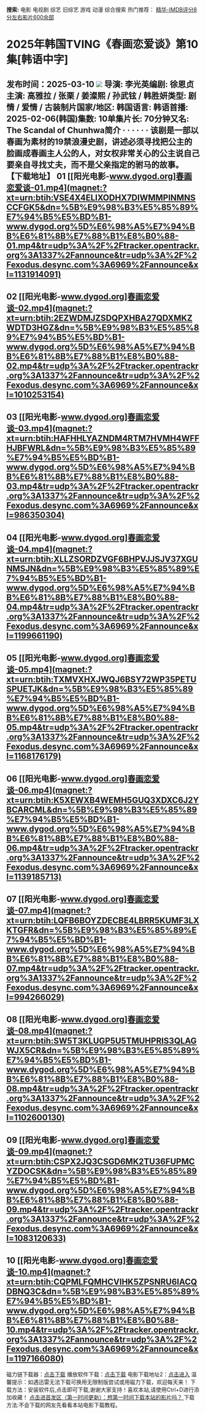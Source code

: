 **搜索:** 电影 电视剧 综艺 旧综艺 游戏 动漫 综合搜索 热门推荐： [精华-IMDB评分8分左右影片600余部](https://www.dytt8.com/html/gndy/jddy/20160320/50510.html)
# 2025年韩国TVING《春画恋爱谈》第10集[韩语中字]
发布时间：2025-03-10 
![](https://wx3.sinaimg.cn/large/006Sf8Pdgy1hydsam42euj30ew0laalm.jpg)
导演: 李光英编剧: 徐恩贞主演: 高雅拉 / 张栗 / 姜澯熙 / 孙武铉 / 韩胜妍类型: 剧情 / 爱情 / 古装制片国家/地区: 韩国语言: 韩语首播: 2025-02-06(韩国)集数: 10单集片长: 70分钟又名: The Scandal of Chunhwa简介 · · · · · ·
该剧是一部以春画为素材的19禁浪漫史剧，讲述必须寻找把公主的脸画成春画主人公的人，对女权非常关心的公主说自己要亲自寻找丈夫，而不是父亲指定的驸马的故事。
**【下载地址】**
01 
[[阳光电影-www.dygod.org]春画恋爱谈-01.mp4](magnet:?xt=urn:btih:VSE4X4ELIXODHX7DIWMMPINMNSCCFGK5&dn=%5B%E9%98%B3%E5%85%89%E7%94%B5%E5%BD%B1-www.dygod.org%5D%E6%98%A5%E7%94%BB%E6%81%8B%E7%88%B1%E8%B0%88-01.mp4&tr=udp%3A%2F%2Ftracker.opentrackr.org%3A1337%2Fannounce&tr=udp%3A%2F%2Fexodus.desync.com%3A6969%2Fannounce&xl=1131914091)  
---  
02  [[阳光电影-www.dygod.org]春画恋爱谈-02.mp4](magnet:?xt=urn:btih:2EZWDMJZSDQPXHBA27QDXMKZWDTD3HGZ&dn=%5B%E9%98%B3%E5%85%89%E7%94%B5%E5%BD%B1-www.dygod.org%5D%E6%98%A5%E7%94%BB%E6%81%8B%E7%88%B1%E8%B0%88-02.mp4&tr=udp%3A%2F%2Ftracker.opentrackr.org%3A1337%2Fannounce&tr=udp%3A%2F%2Fexodus.desync.com%3A6969%2Fannounce&xl=1010253154)  
---  
03  [[阳光电影-www.dygod.org]春画恋爱谈-03.mp4](magnet:?xt=urn:btih:HAFHHLYAZNDM4RTM7HVMH4WFFHJBFWRL&dn=%5B%E9%98%B3%E5%85%89%E7%94%B5%E5%BD%B1-www.dygod.org%5D%E6%98%A5%E7%94%BB%E6%81%8B%E7%88%B1%E8%B0%88-03.mp4&tr=udp%3A%2F%2Ftracker.opentrackr.org%3A1337%2Fannounce&tr=udp%3A%2F%2Fexodus.desync.com%3A6969%2Fannounce&xl=986350304)  
---  
04  [[阳光电影-www.dygod.org]春画恋爱谈-04.mp4](magnet:?xt=urn:btih:XLLZSORDZVGF6BHPVJJSJV37XGUNMSJN&dn=%5B%E9%98%B3%E5%85%89%E7%94%B5%E5%BD%B1-www.dygod.org%5D%E6%98%A5%E7%94%BB%E6%81%8B%E7%88%B1%E8%B0%88-04.mp4&tr=udp%3A%2F%2Ftracker.opentrackr.org%3A1337%2Fannounce&tr=udp%3A%2F%2Fexodus.desync.com%3A6969%2Fannounce&xl=1199661190)  
---  
05  [[阳光电影-www.dygod.org]春画恋爱谈-05.mp4](magnet:?xt=urn:btih:TXMVXHXJWQJ6BSY72WP35PETUSPUETJK&dn=%5B%E9%98%B3%E5%85%89%E7%94%B5%E5%BD%B1-www.dygod.org%5D%E6%98%A5%E7%94%BB%E6%81%8B%E7%88%B1%E8%B0%88-05.mp4&tr=udp%3A%2F%2Ftracker.opentrackr.org%3A1337%2Fannounce&tr=udp%3A%2F%2Fexodus.desync.com%3A6969%2Fannounce&xl=1168176179)  
---  
06  [[阳光电影-www.dygod.org]春画恋爱谈-06.mp4](magnet:?xt=urn:btih:K5XEWXB4WEMH5GUQ3XDXC6J2YBCARCML&dn=%5B%E9%98%B3%E5%85%89%E7%94%B5%E5%BD%B1-www.dygod.org%5D%E6%98%A5%E7%94%BB%E6%81%8B%E7%88%B1%E8%B0%88-06.mp4&tr=udp%3A%2F%2Ftracker.opentrackr.org%3A1337%2Fannounce&tr=udp%3A%2F%2Fexodus.desync.com%3A6969%2Fannounce&xl=1139185713)  
---  
07  [[阳光电影-www.dygod.org]春画恋爱谈-07.mp4](magnet:?xt=urn:btih:LQFB6BOYZDECBE4LBRR5KUMF3LXKTGFR&dn=%5B%E9%98%B3%E5%85%89%E7%94%B5%E5%BD%B1-www.dygod.org%5D%E6%98%A5%E7%94%BB%E6%81%8B%E7%88%B1%E8%B0%88-07.mp4&tr=udp%3A%2F%2Ftracker.opentrackr.org%3A1337%2Fannounce&tr=udp%3A%2F%2Fexodus.desync.com%3A6969%2Fannounce&xl=994266029)  
---  
08  [[阳光电影-www.dygod.org]春画恋爱谈-08.mp4](magnet:?xt=urn:btih:SW5T3KLUGP5U5TMUHPRIS3QLAGWJX5CR&dn=%5B%E9%98%B3%E5%85%89%E7%94%B5%E5%BD%B1-www.dygod.org%5D%E6%98%A5%E7%94%BB%E6%81%8B%E7%88%B1%E8%B0%88-08.mp4&tr=udp%3A%2F%2Ftracker.opentrackr.org%3A1337%2Fannounce&tr=udp%3A%2F%2Fexodus.desync.com%3A6969%2Fannounce&xl=1102600130)  
---  
09  [[阳光电影-www.dygod.org]春画恋爱谈-09.mp4](magnet:?xt=urn:btih:CSPX2JQ3CSGD6MK2TU36FUPMCYZDOCSK&dn=%5B%E9%98%B3%E5%85%89%E7%94%B5%E5%BD%B1-www.dygod.org%5D%E6%98%A5%E7%94%BB%E6%81%8B%E7%88%B1%E8%B0%88-09.mp4&tr=udp%3A%2F%2Ftracker.opentrackr.org%3A1337%2Fannounce&tr=udp%3A%2F%2Fexodus.desync.com%3A6969%2Fannounce&xl=1083120633)  
---  
10  [[阳光电影-www.dygod.org]春画恋爱谈-10.mp4](magnet:?xt=urn:btih:CQPMLFQMHCVIHK5ZPSNRU6IACQDBNQ3C&dn=%5B%E9%98%B3%E5%85%89%E7%94%B5%E5%BD%B1-www.dygod.org%5D%E6%98%A5%E7%94%BB%E6%81%8B%E7%88%B1%E8%B0%88-10.mp4&tr=udp%3A%2F%2Ftracker.opentrackr.org%3A1337%2Fannounce&tr=udp%3A%2F%2Fexodus.desync.com%3A6969%2Fannounce&xl=1197166080)  
---  
磁力链下载器：[点击下载](https://dygod.org/js/bt.htm "qBittorrent") 播放软件下载：[点击下载](https://dygod.org/js/player.htm "PotPlayer") 电影下载地址2：[点击进入](https://dygod.org/ "阳光电影") 温馨提示：如遇迅雷无法下载可换用无限制版尝试或用磁力下载，欢迎每天来！  下载方法：安装软件后,点击即可下载,谢谢大家支持！喜欢本站,请使用Ctrl+D进行添加收藏！ [点击进首发区（第一时间更新）：想第一时间下载本站的影片吗？ ](https://www.ygdy8.net/)下载方法:不会下载的网友先看看本站电影下载教程。